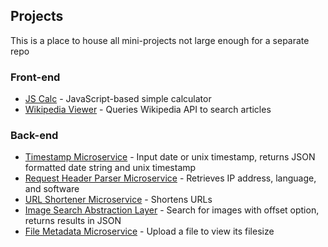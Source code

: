 ## Projects
This is a place to house all mini-projects not large enough for a separate repo

### Front-end
- [JS Calc](http://royal-control.surge.sh/) - JavaScript-based simple calculator
- [Wikipedia Viewer](http://kind-things.surge.sh/) - Queries Wikipedia API to search articles

### Back-end
- [Timestamp Microservice](https://aa-timestamp.herokuapp.com/) - Input date or unix timestamp, returns JSON formatted date string and unix timestamp
- [Request Header Parser Microservice](https://ad-rh-parser-ms.herokuapp.com/) - Retrieves IP address, language, and software
- [URL Shortener Microservice](https://ad-short.herokuapp.com) - Shortens URLs
- [Image Search Abstraction Layer](https://ad-imagesearch.herokuapp.com) - Search for images with offset option, returns results in JSON
- [File Metadata Microservice](https://ad-filesize.herokuapp.com) - Upload a file to view its filesize
